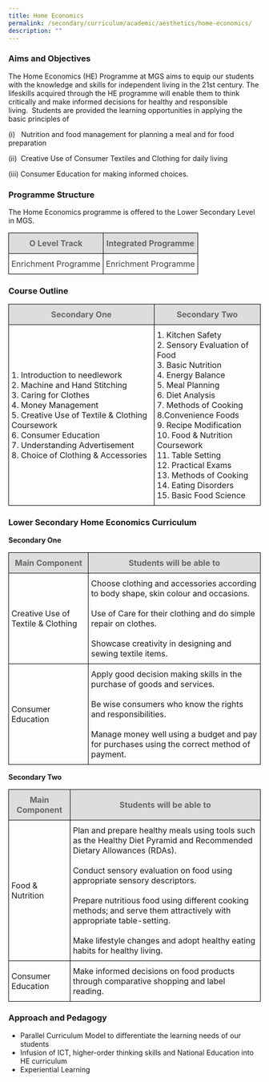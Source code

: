 ```yaml
---
title: Home Economics
permalink: /secondary/curriculum/academic/aesthetics/home-economics/
description: ""
---
```





### Aims and Objectives

The Home Economics (HE) Programme at MGS aims to equip our students with the knowledge and skills for independent living in the 21st century. The lifeskills acquired through the HE programme will enable them to think critically and make informed decisions for healthy and responsible living.  Students are provided the learning opportunities in applying the basic principles of

(i)   Nutrition and food management for planning a meal and for food preparation

(ii)  Creative Use of Consumer Textiles and Clothing for daily living

(iii) Consumer Education for making informed choices.

### Programme Structure

The Home Economics programme is offered to the Lower Secondary Level in MGS.

<style type="text/css">
.tg {
    border-collapse: collapse;
    border-spacing: 0;
}
.tg td {
    border-color: black;
    border-style: solid;
    border-width: 1px;
    overflow: hidden;
    padding: 10px 5px;
    word-break: normal;
}
.tg th {
    border-color: black;
    border-style: solid;
    border-width: 1px;
    font-weight: normal;
    overflow: hidden;
    padding: 10px 5px;
    word-break: normal;
}
.tg .tg-5hwe {
    color: #3D3D3D;
    text-align: center;
    vertical-align: middle
}
.tg .tg-feqv {
    background-color: #DDD;
    color: #666;
    font-weight: bold;
    text-align: center;
    vertical-align: middle
}
.tg .tg-iuf2 {
    color: #3D3D3D;
    text-align: center;
    vertical-align: top
}
</style>
<table class="tg">
  <thead>
    <tr>
      <th class="tg-feqv"><span style="color:#666;background-color:#DDD">O Level Track</span></th>
      <th class="tg-feqv"><span style="color:#666;background-color:#DDD">Integrated Programme</span></th>
    </tr>
  </thead>
  <tbody>
    <tr>
      <td class="tg-iuf2">Enrichment  Programme</td>
      <td class="tg-5hwe">Enrichment Programme</td>
    </tr>
  </tbody>
</table>


### Course Outline

<table class="tg">
  <thead>
    <tr>
      <th class="tg-feqv"><span style="color:#666;background-color:#DDD">Secondary One</span></th>
      <th class="tg-feqv"><span style="color:#666;background-color:#DDD">Secondary Two</span></th>
    </tr>
  </thead>
  <tbody>
    <tr>
      <td class="tg-uwnk">1. Introduction to needlework <br>
        2. Machine and Hand Stitching <br>
        3. Caring for Clothes <br>
        4. Money Management <br>
        5. Creative Use of Textile &amp; Clothing Coursework <br>
        6. Consumer Education <br>
        7. Understanding Advertisement <br>
        8. Choice of Clothing &amp; Accessories </td>
      <td class="tg-uwnk">1. Kitchen Safety<br>
        2. Sensory Evaluation of Food<br>
        3. Basic Nutrition<br>
        4. Energy Balance<br>
        5. Meal Planning<br>
        6. Diet Analysis<br>
        7. Methods of Cooking<br>
        8.Convenience Foods<br>
        9. Recipe Modification<br>
        10. Food &amp; Nutrition Coursework<br>
        11. Table Setting<br>
        12. Practical Exams<br>
        13. Methods of Cooking<br>
        14. Eating Disorders<br>
        15. Basic Food Science</td>
    </tr>
  </tbody>
</table>

### Lower Secondary Home Economics Curriculum

**Secondary One**

<table class="tg">
  <thead>
    <tr>
      <th class="tg-feqv"><span style="color:#666;background-color:#DDD">Main Component</span></th>
      <th class="tg-feqv"><span style="color:#666;background-color:#DDD">Students will be able to</span></th>
    </tr>
  </thead>
  <tbody>
    <tr>
      <td class="tg-lc1c">Creative Use of Textile &amp; Clothing</td>
      <td class="tg-uwnk">Choose clothing and accessories according to body shape, skin colour and occasions.<br>
        <br>
        Use of Care for their clothing and do simple repair on clothes.<br>
        <br>
        Showcase creativity in designing and sewing textile items.</td>
    </tr>
    <tr>
      <td class="tg-lc1c">Consumer Education</td>
      <td class="tg-uwnk">Apply good decision making skills in the purchase of goods and services.<br>
        <br>
        Be wise consumers who know the rights and responsibilities.<br>
        <br>
        Manage money well using a budget and pay for purchases using the correct method of payment.</td>
    </tr>
  </tbody>
</table>

**Secondary Two**

<table class="tg">
  <thead>
    <tr>
      <th class="tg-feqv"><span style="color:#666;background-color:#DDD">Main Component</span></th>
      <th class="tg-feqv"><span style="color:#666;background-color:#DDD">Students will be able to</span></th>
    </tr>
  </thead>
  <tbody>
    <tr>
      <td class="tg-lc1c">Food &amp; Nutrition</td>
      <td class="tg-uwnk">Plan and prepare healthy meals using tools such as the Healthy Diet Pyramid and Recommended Dietary Allowances (RDAs).<br>
        <br>
        Conduct sensory evaluation on food using appropriate sensory descriptors.<br>
        <br>
        Prepare nutritious food using different cooking methods; and serve them attractively with appropriate table-setting.<br>
        <br>
        Make lifestyle changes and adopt healthy eating habits for healthy living.</td>
    </tr>
    <tr>
      <td class="tg-lc1c">Consumer Education</td>
      <td class="tg-uwnk">Make informed decisions on food products through comparative shopping and label reading.</td>
    </tr>
  </tbody>
</table>

### Approach and Pedagogy

*   Parallel Curriculum Model to differentiate the learning needs of our students
*   Infusion of ICT, higher-order thinking skills and National Education into HE curriculum
*   Experiential Learning
